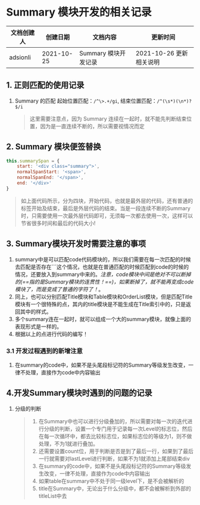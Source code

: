 # Summary 模块开发的相关记录
| 文档创建人   | 创建日期   | 文档内容       | 更新时间 |
| -------- | ---------- | -------------- | ------------ |
| adsionli | 2021-10-25 | Summary 模块开发记录  | 2021-10-26 更新相关说明     |

## 1. 正则匹配的使用记录

1. Summary 的匹配
   起始位置匹配：`/^\>.+/gi`,
   结束位置匹配：`/^(\s*)(\n*)?$/i`
   > 这里需要注意点，因为 Summary 连续在一起时，就不能先判断结束位置，因为是一直连续不断的，所以需要视情况而定

## 2. Summary 模块便签替换
```js
this.summarySpan = {
    start: '<div class="summary">',
    normalSpanStart: '<span>',
    normalSpanEnd: '</span>',
    end: '</div>'
}
```
> 如上面代码所示，分为四块，开始代码，也就是最外层的代码，还有普通的标签开始及结束，最后是外层代码的结束。当是一段连续不断的Summary时，只需要使用一次最外层代码即可，无须每一次都去使用一次，这样可以节省很多时间和最后的代码大小!

## 3. Summary模块开发时需要注意的事项
1. summary中是可以匹配code代码模块的，所以我们需要在每一次匹配的时候去匹配是否存在```这个情况，也就是在普通匹配的时候匹配到code的时候的情况，还要放入到summary中来的。*注意，code模块中间是绝对不可以断掉的(==指的是Summary模块的连贯性！==)，如果断掉了，就不能再变成code模块了，而是变成了普通的字符了！*。
2. 同上，也可以分别匹配Title模块和Table模块和OrderList模块，但是匹配Title模块有一个很特殊的点，其内的title模块是不能生成在Title索引中的，只是返回其中的样式。
3. 多个summary连在一起时，就可以组成一个大的summary模块，就像上面的表现形式是一样的。
4. 根据以上的点进行代码的编写！
### 3.1 开发过程遇到的新增注意
1. 在summary的code中，如果不是头尾段标记符的Summary等级发生改变，一律不处理，直接作为code中内容输出

## 4.开发Summary模块时遇到的问题的记录
1. 分级的判断
   > 1. 在Summary中也可以进行分级叠加的，所以需要对每一次的迭代进行分级的判断，设置一个专门用于记录每一次Level的标志位，然后在每一次循环中，都去比较标志位，如果标志位的等级为1，则不做处理，不为1就进行叠加。
   > 2. 还需要设置count位，用于判断是否是到了最后一行，如果到了最后一行就需要对lastLevel进行判断，如果不为1就添加上尾部结束div
   > 3. 在summary的code中，如果不是头尾段标记符的Summary等级发生改变，一律不处理，直接作为code中内容输出
   > 4. 如果table在summary中不处于同一级level下，是不会被解析的
   > 5. title在Summary中，无论出于什么分级中，都不会被解析到外部的titleList中去